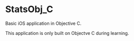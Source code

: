 # StatsObj_C
Basic iOS application in Objective C.

This application is only built on Objectve C during learning.
